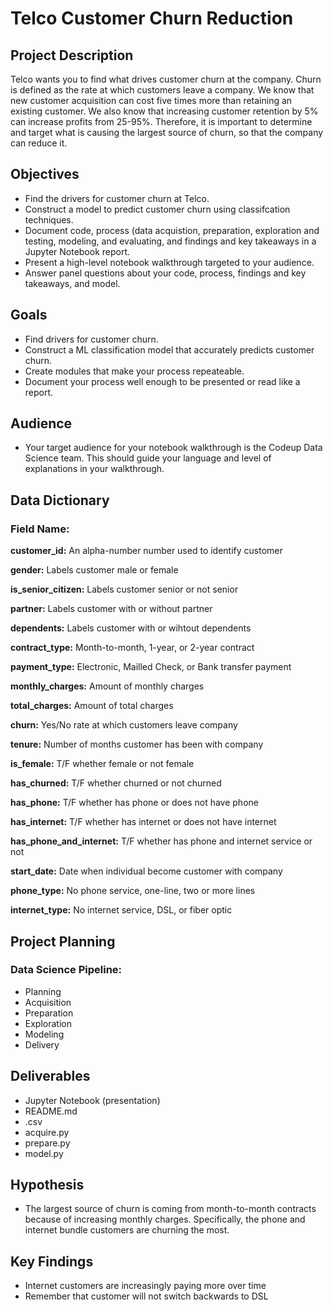 # Telco Customer Churn Reduction

## Project Description
Telco wants you to find what drives customer churn at the company. Churn is defined as the rate at which customers leave a company. We know that new customer acquisition can cost five times more than retaining an existing customer. We also know that increasing customer retention by 5% can increase profits from 25-95%. Therefore, it is important to determine and target what is causing the largest source of churn, so that the company can reduce it. 

## Objectives
- Find the drivers for customer churn at Telco.
- Construct a model to predict customer churn using classifcation techniques.
- Document code, process (data acquistion, preparation, exploration and testing, modeling, and evaluating, and findings and key takeaways in a Jupyter Notebook report.
- Present a high-level notebook walkthrough targeted to your audience.
- Answer panel questions about your code, process, findings and key takeaways, and model.

## Goals
- Find drivers for customer churn.
- Construct a ML classification model that accurately predicts customer churn.
- Create modules that make your process repeateable.
- Document your process well enough to be presented or read like a report.

## Audience
- Your target audience for your notebook walkthrough is the Codeup Data Science team. This should guide your language and level of explanations in your walkthrough.

## Data Dictionary
### Field Name:                 
<b>customer_id:</b>             An alpha-number number used to identify customer  

<b>gender:</b>                  Labels customer male or female      

<b>is_senior_citizen:</b>       Labels customer senior or not senior     

<b>partner:</b>                 Labels customer with or without partner	  

<b>dependents:</b>              Labels customer with or wihtout dependents	  

<b>contract_type:</b>           Month-to-month, 1-year, or 2-year contract	

<b>payment_type:</b>            Electronic, Mailled Check, or Bank transfer payment	

<b>monthly_charges:</b>         Amount of monthly charges	

<b>total_charges:</b>           Amount of total charges	

<b>churn:</b>                   Yes/No rate at which customers leave company	

<b>tenure:</b>                  Number of months customer has been with company	

<b>is_female:</b>               T/F whether female or not female	

<b>has_churned:</b>             T/F whether churned or not churned	

<b>has_phone:</b>               T/F whether has phone or does not have phone	

<b>has_internet:</b>            T/F whether has internet or does not have internet	

<b>has_phone_and_internet:</b>  T/F whether has phone and internet service or not 

<b>start_date:</b>              Date when individual become customer with company   

<b>phone_type:</b>              No phone service, one-line, two or more lines	

<b>internet_type:</b>           No internet service, DSL, or fiber optic	

## Project Planning
### Data Science Pipeline:
- Planning
- Acquisition
- Preparation
- Exploration
- Modeling 
- Delivery 

## Deliverables 
- Jupyter Notebook (presentation)
- README.md
- .csv 
- acquire.py
- prepare.py
- model.py

## Hypothesis
- The largest source of churn is coming from month-to-month contracts because of increasing monthly charges. Specifically, the phone and internet bundle customers are churning the most. 

## Key Findings 
- Internet customers are increasingly paying more over time
- Remember that customer will not switch backwards to DSL
